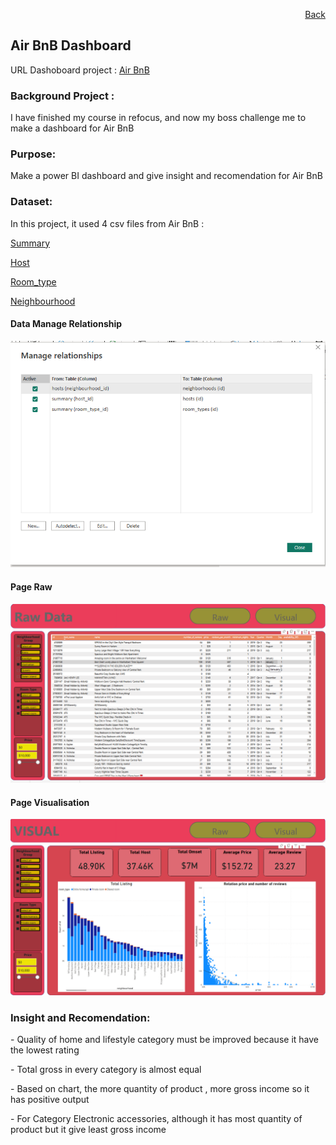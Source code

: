 <p align="right"> <a href="https://achmadirfana.github.io/portofolio/portfolio-details.html">Back</a></p>


<h2> Air BnB Dashboard </h2>
<p> URL Dashoboard project : <a href="https://app.powerbi.com/view?r=eyJrIjoiMjM1NjE5ZmItZGYxNC00MTcxLThlN2YtNjY5YTM2NTQwZTAyIiwidCI6ImRmODY3OWNkLWE4MGUtNDVkOC05OWFjLWM4M2VkN2ZmOTVhMCJ9">Air BnB</a></p>
<h3> Background Project :</h3>
<p>I have finished my course in refocus, and now my boss challenge me to make a dashboard for Air BnB</p>
<h3>Purpose:</h3>
<p>Make a power BI dashboard and give insight and recomendation for Air BnB </p>
<h3>Dataset:</h3>
<p>In this project, it used 4 csv files from Air BnB : </p>
<p> <a href="https://docs.google.com/spreadsheets/d/1ZNN8rY_ej7PuPiBU0oZzdwAxmgo2qCilFFJoxU5GBpE/edit?usp=sharing">Summary</a> </p>
<p> <a href="https://docs.google.com/spreadsheets/d/1UoY-DMx3fH1eo54qq3IJvibk6IyB1LENDZFCmCKujvs/edit?usp=sharing">Host</a> </p>
<p> <a href="https://docs.google.com/spreadsheets/d/1Vtd3OSjUFTfUxViO86zx-W3LfEPgKQga5JX7N73NUFw/edit?usp=sharing">Room_type</a> </p> 
<p> <a href="https://docs.google.com/spreadsheets/d/1fWYQWOSzzpTXhccMPfGuBHEa6NKTwUeaORmk5k99zOE/edit?usp=sharing">Neighbourhood</a> </p>
<h4>Data Manage Relationship</h4>
<p align="center"> 
<img src="airbnb3.png" class="img-fluid" alt="">  
</p>
<h4>Page Raw</h4>
<p align="center"> 
<img src="airbnb1.png" class="img-fluid" alt="">  
</p>
<h4>Page Visualisation</h4>
<p align="center"> 
<img src="airbnb2.png" class="img-fluid" alt="">  
</p>
<h3>Insight and Recomendation:</h3>
<p> - Quality of home and lifestyle category must be improved because it have the lowest rating </p>
<p> - Total gross in every category is almost equal </p>
<p> - Based on chart, the more quantity of product , more gross income so it has positive output </p>
<p> - For Category Electronic accessories, although  it has most quantity of product but it give least gross income </p>

